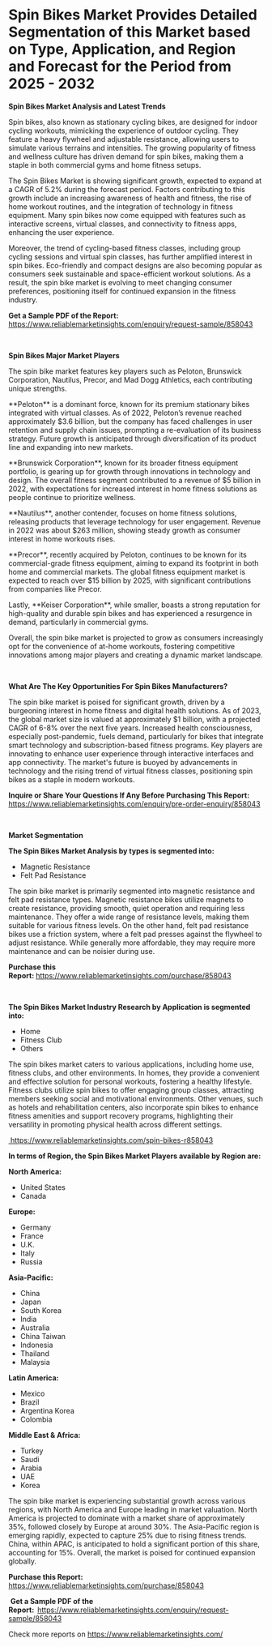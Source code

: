 <p><h1>Spin Bikes Market Provides Detailed Segmentation of this Market based on Type, Application, and Region and Forecast for the Period from 2025 - 2032</h1></p><p><strong>Spin Bikes Market Analysis and Latest Trends</strong></p>
<p><p>Spin bikes, also known as stationary cycling bikes, are designed for indoor cycling workouts, mimicking the experience of outdoor cycling. They feature a heavy flywheel and adjustable resistance, allowing users to simulate various terrains and intensities. The growing popularity of fitness and wellness culture has driven demand for spin bikes, making them a staple in both commercial gyms and home fitness setups.</p><p>The Spin Bikes Market is showing significant growth, expected to expand at a CAGR of 5.2% during the forecast period. Factors contributing to this growth include an increasing awareness of health and fitness, the rise of home workout routines, and the integration of technology in fitness equipment. Many spin bikes now come equipped with features such as interactive screens, virtual classes, and connectivity to fitness apps, enhancing the user experience.</p><p>Moreover, the trend of cycling-based fitness classes, including group cycling sessions and virtual spin classes, has further amplified interest in spin bikes. Eco-friendly and compact designs are also becoming popular as consumers seek sustainable and space-efficient workout solutions. As a result, the spin bike market is evolving to meet changing consumer preferences, positioning itself for continued expansion in the fitness industry.</p></p>
<p><strong>Get a Sample PDF of the Report:&nbsp;</strong> <a href="https://www.reliablemarketinsights.com/enquiry/request-sample/858043?utm_campaign=2956&utm_medium=2&utm_source=Github&utm_content=ia&utm_term=04042025&utm_id=spin-bikes">https://www.reliablemarketinsights.com/enquiry/request-sample/858043</a></p>
<p>&nbsp;</p>
<p><strong>Spin Bikes Major Market Players</strong></p>
<p><p>The spin bike market features key players such as Peloton, Brunswick Corporation, Nautilus, Precor, and Mad Dogg Athletics, each contributing unique strengths. </p><p>**Peloton** is a dominant force, known for its premium stationary bikes integrated with virtual classes. As of 2022, Peloton’s revenue reached approximately $3.6 billion, but the company has faced challenges in user retention and supply chain issues, prompting a re-evaluation of its business strategy. Future growth is anticipated through diversification of its product line and expanding into new markets.</p><p>**Brunswick Corporation**, known for its broader fitness equipment portfolio, is gearing up for growth through innovations in technology and design. The overall fitness segment contributed to a revenue of $5 billion in 2022, with expectations for increased interest in home fitness solutions as people continue to prioritize wellness.</p><p>**Nautilus**, another contender, focuses on home fitness solutions, releasing products that leverage technology for user engagement. Revenue in 2022 was about $263 million, showing steady growth as consumer interest in home workouts rises.</p><p>**Precor**, recently acquired by Peloton, continues to be known for its commercial-grade fitness equipment, aiming to expand its footprint in both home and commercial markets. The global fitness equipment market is expected to reach over $15 billion by 2025, with significant contributions from companies like Precor.</p><p>Lastly, **Keiser Corporation**, while smaller, boasts a strong reputation for high-quality and durable spin bikes and has experienced a resurgence in demand, particularly in commercial gyms. </p><p>Overall, the spin bike market is projected to grow as consumers increasingly opt for the convenience of at-home workouts, fostering competitive innovations among major players and creating a dynamic market landscape.</p></p>
<p>&nbsp;</p>
<p><strong>What Are The Key Opportunities For Spin Bikes Manufacturers?</strong></p>
<p><p>The spin bike market is poised for significant growth, driven by a burgeoning interest in home fitness and digital health solutions. As of 2023, the global market size is valued at approximately $1 billion, with a projected CAGR of 6-8% over the next five years. Increased health consciousness, especially post-pandemic, fuels demand, particularly for bikes that integrate smart technology and subscription-based fitness programs. Key players are innovating to enhance user experience through interactive interfaces and app connectivity. The market's future is buoyed by advancements in technology and the rising trend of virtual fitness classes, positioning spin bikes as a staple in modern workouts.</p></p>
<p><strong>Inquire or Share Your Questions If Any Before Purchasing This Report:</strong> <a href="https://www.reliablemarketinsights.com/enquiry/pre-order-enquiry/858043?utm_campaign=2956&utm_medium=2&utm_source=Github&utm_content=ia&utm_term=04042025&utm_id=spin-bikes">https://www.reliablemarketinsights.com/enquiry/pre-order-enquiry/858043</a></p>
<p>&nbsp;</p>
<p><strong>Market Segmentation</strong></p>
<p><strong>The Spin Bikes Market Analysis by types is segmented into:</strong></p>
<p><ul><li>Magnetic Resistance</li><li>Felt Pad Resistance</li></ul></p>
<p><p>The spin bike market is primarily segmented into magnetic resistance and felt pad resistance types. Magnetic resistance bikes utilize magnets to create resistance, providing smooth, quiet operation and requiring less maintenance. They offer a wide range of resistance levels, making them suitable for various fitness levels. On the other hand, felt pad resistance bikes use a friction system, where a felt pad presses against the flywheel to adjust resistance. While generally more affordable, they may require more maintenance and can be noisier during use.</p></p>
<p><strong>Purchase this Report:&nbsp;</strong><a href="https://www.reliablemarketinsights.com/purchase/858043?utm_campaign=2956&utm_medium=2&utm_source=Github&utm_content=ia&utm_term=04042025&utm_id=spin-bikes">https://www.reliablemarketinsights.com/purchase/858043</a></p>
<p>&nbsp;</p>
<p><strong>The Spin Bikes Market Industry Research by Application is segmented into:</strong></p>
<p><ul><li>Home</li><li>Fitness Club</li><li>Others</li></ul></p>
<p><p>The spin bikes market caters to various applications, including home use, fitness clubs, and other environments. In homes, they provide a convenient and effective solution for personal workouts, fostering a healthy lifestyle. Fitness clubs utilize spin bikes to offer engaging group classes, attracting members seeking social and motivational environments. Other venues, such as hotels and rehabilitation centers, also incorporate spin bikes to enhance fitness amenities and support recovery programs, highlighting their versatility in promoting physical health across different settings.</p></p>
<p><a href="https://www.reliablemarketinsights.com/spin-bikes-r858043?utm_campaign=2956&utm_medium=2&utm_source=Github&utm_content=ia&utm_term=04042025&utm_id=spin-bikes">&nbsp;https://www.reliablemarketinsights.com/spin-bikes-r858043</a></p>
<p><strong>In terms of Region, the Spin Bikes Market Players available by Region are:</strong></p>
<p>
    <p> <strong> North America: </strong>
        <ul>
            <li>United States</li>
            <li>Canada</li>
        </ul>
        </p> 
    <p> <strong> Europe: </strong>
        <ul>
            <li>Germany</li>
            <li>France</li>
            <li>U.K.</li>
            <li>Italy</li>
            <li>Russia</li>
        </ul>
        </p> 
    <p> <strong> Asia-Pacific: </strong>
        <ul>
            <li>China</li>
            <li>Japan</li>
            <li>South Korea</li>
            <li>India</li>
            <li>Australia</li>
            <li>China Taiwan</li>
            <li>Indonesia</li>
            <li>Thailand</li>
            <li>Malaysia</li>
        </ul>
        </p> 
    <p> <strong> Latin America: </strong>
        <ul>
            <li>Mexico</li>
            <li>Brazil</li>
            <li>Argentina Korea</li>
            <li>Colombia</li>
        </ul>
        </p> 
    <p> <strong> Middle East & Africa: </strong>
        <ul>
            <li>Turkey</li>
            <li>Saudi</li>
            <li>Arabia</li>
            <li>UAE</li>
            <li>Korea</li>
        </ul>
    </p>
    </p>
<p><p>The spin bike market is experiencing substantial growth across various regions, with North America and Europe leading in market valuation. North America is projected to dominate with a market share of approximately 35%, followed closely by Europe at around 30%. The Asia-Pacific region is emerging rapidly, expected to capture 25% due to rising fitness trends. China, within APAC, is anticipated to hold a significant portion of this share, accounting for 15%. Overall, the market is poised for continued expansion globally.</p></p>
<p><strong>Purchase this Report: </strong><a href="https://www.reliablemarketinsights.com/purchase/858043?utm_campaign=2956&utm_medium=2&utm_source=Github&utm_content=ia&utm_term=04042025&utm_id=spin-bikes">https://www.reliablemarketinsights.com/purchase/858043</a></p>
<p>&nbsp;<strong>Get a Sample PDF of the Report:&nbsp;&nbsp;</strong><a href="https://www.reliablemarketinsights.com/enquiry/request-sample/858043?utm_campaign=2956&utm_medium=2&utm_source=Github&utm_content=ia&utm_term=04042025&utm_id=spin-bikes">https://www.reliablemarketinsights.com/enquiry/request-sample/858043</a></p>
<p><strong></strong></p>
<p>Check more reports on <a href="https://www.reliablemarketinsights.com/?utm_campaign=2956&utm_medium=2&utm_source=Github&utm_content=ia&utm_term=04042025&utm_id=spin-bikes">https://www.reliablemarketinsights.com/</a></p>